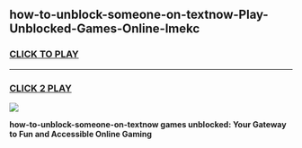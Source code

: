 
## how-to-unblock-someone-on-textnow-Play-Unblocked-Games-Online-lmekc
<h3>
<a href="https://premium76.site?title=how-to-unblock-someone-on-textnow&ref=25A">CLICK TO PLAY</a></h3>
<hr>

<h3>
<a href="https://premium76.site?title=how-to-unblock-someone-on-textnow&ref=25A">CLICK 2 PLAY</a>
  
</h3>

<a href="https://premium76.site?title=how-to-unblock-someone-on-textnow&ref=25A"><img src="https://clearcache.store/games.png"></a>


**how-to-unblock-someone-on-textnow games unblocked: Your Gateway to Fun and Accessible Online Gaming**
